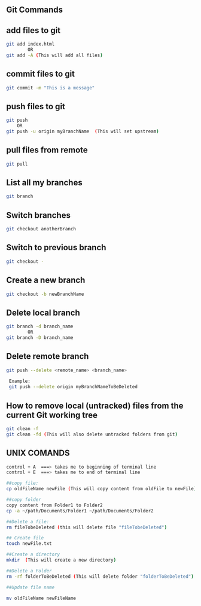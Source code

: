 ## Git Commands

## add files to git
```bash
git add index.html 
        OR  
git add -A (This will add all files)
```

## commit files to git
```bash
git commit -m "This is a message"
```

## push files to git
```bash
git push
    OR
git push -u origin myBranchName  (This will set upstream)
```

## pull files from remote
```bash
git pull
```

## List all my branches
```bash
git branch
```

## Switch branches 
```bash
git checkout anotherBranch
```
## Switch to previous branch
```bash
git checkout -
```

## Create a new branch 
```bash
git checkout -b newBranchName
```

## Delete local branch 
```bash
git branch -d branch_name
        OR
git branch -D branch_name
```

## Delete remote branch 
```bash
git push --delete <remote_name> <branch_name>
 
 Example:
 git push --delete origin myBranchNameToBeDeleted
```

## How to remove local (untracked) files from the current Git working tree
```bash
git clean -f
git clean -fd (This will also delete untracked folders from git)

```



## UNIX COMANDS
```bash
control + A  ===> takes me to beginning of terminal line
control + E  ===> takes me to end of terminal line

##copy file:
cp oldFileName newFile (This will copy content from oldFile to newFile)

##copy folder
copy content from Folder1 to Folder2
cp -a ~/path/Documents/Folder1 ~/path/Documents/Folder2

##Delete a file:
rm fileTobeDeleted (this will delete file "fileTobeDeleted")

## Create file
touch newFile.txt

##Create a directory
mkdir  (This will create a new directory)

##Delete a Folder
rm -rf folderToBeDeleted (This will delete folder "folderToBeDeleted")

##Update file name

mv oldFileName newFileName

```

